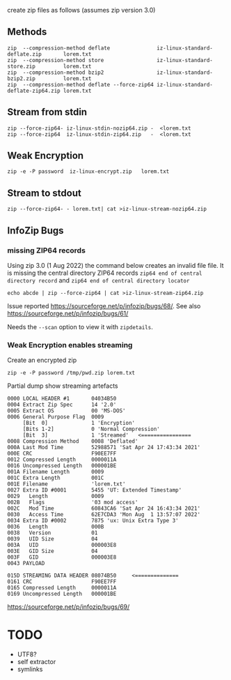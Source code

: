 create zip files as follows (assumes zip version 3.0)

## Methods

    zip  --compression-method deflate               iz-linux-standard-deflate.zip       lorem.txt
    zip  --compression-method store                 iz-linux-standard-store.zip         lorem.txt
    zip  --compression-method bzip2                 iz-linux-standard-bzip2.zip         lorem.txt
    zip  --compression-method deflate --force-zip64 iz-linux-standard-deflate-zip64.zip lorem.txt

## Stream from stdin

    zip --force-zip64- iz-linux-stdin-nozip64.zip -  <lorem.txt
    zip --force-zip64  iz-linux-stdin-zip64.zip   -  <lorem.txt

## Weak Encryption

    zip -e -P password  iz-linux-encrypt.zip   lorem.txt

## Stream to stdout

    zip --force-zip64- - lorem.txt| cat >iz-linux-stream-nozip64.zip

## InfoZip Bugs

### missing ZIP64 records

Using zip 3.0 (1 Aug 2022) the command below creates an invalid file file. It is missing the central directory ZIP64 records `zip64 end of central directory record` and `zip64 end of central directory locator`

    echo abcde | zip --force-zip64 | cat >iz-linux-stream-zip64.zip

Issue reported https://sourceforge.net/p/infozip/bugs/68/. See also https://sourceforge.net/p/infozip/bugs/61/

Needs the `--scan` option to view it with `zipdetails`.

### Weak Encryption enables streaming

Create an encrypted zip

    zip -e -P password /tmp/pwd.zip lorem.txt

Partial dump show streaming artefacts

    0000 LOCAL HEADER #1       04034B50
    0004 Extract Zip Spec      14 '2.0'
    0005 Extract OS            00 'MS-DOS'
    0006 General Purpose Flag  0009
         [Bit  0]              1 'Encryption'
         [Bits 1-2]            0 'Normal Compression'
         [Bit  3]              1 'Streamed'   <================
    0008 Compression Method    0008 'Deflated'
    000A Last Mod Time         52988571 'Sat Apr 24 17:43:34 2021'
    000E CRC                   F90EE7FF
    0012 Compressed Length     0000011A
    0016 Uncompressed Length   000001BE
    001A Filename Length       0009
    001C Extra Length          001C
    001E Filename              'lorem.txt'
    0027 Extra ID #0001        5455 'UT: Extended Timestamp'
    0029   Length              0009
    002B   Flags               '03 mod access'
    002C   Mod Time            60843CA6 'Sat Apr 24 16:43:34 2021'
    0030   Access Time         62E7CDA3 'Mon Aug  1 13:57:07 2022'
    0034 Extra ID #0002        7875 'ux: Unix Extra Type 3'
    0036   Length              000B
    0038   Version             01
    0039   UID Size            04
    003A   UID                 000003E8
    003E   GID Size            04
    003F   GID                 000003E8
    0043 PAYLOAD

    015D STREAMING DATA HEADER 08074B50     <==============
    0161 CRC                   F90EE7FF
    0165 Compressed Length     0000011A
    0169 Uncompressed Length   000001BE

https://sourceforge.net/p/infozip/bugs/69/

# TODO

* UTF8?
* self extractor
* symlinks



